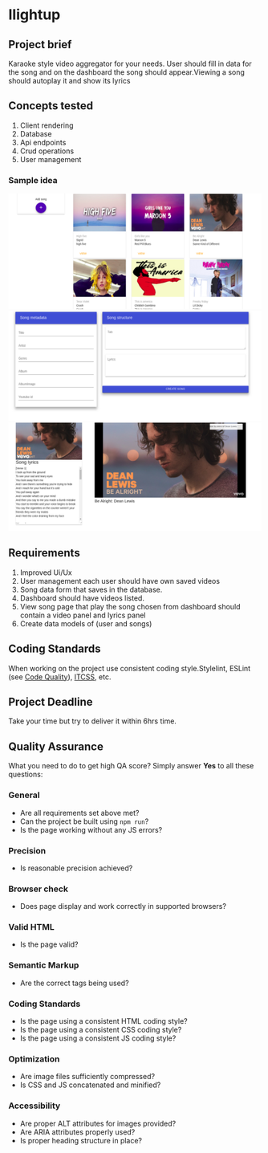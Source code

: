 Ilightup
======================

## Project brief
Karaoke style video aggregator for your needs.
User should fill in data for the song and on the dashboard the 
song should appear.Viewing a song should autoplay it and show its lyrics

## Concepts tested
1. Client rendering
2. Database
3. Api endpoints
4. Crud operations
5. User management

### Sample idea
![](dash.png)
![](addsong.png)
![](lyrics.png)
## Requirements
1. Improved Ui/Ux
2. User management each user should have own saved videos
3. Song data form that saves in the database.
4. Dashboard should have videos listed.
5. View song page that play the song chosen from dashboard should contain
a video panel and lyrics panel
6. Create data models of (user and songs)


## Coding Standards
When working on the project use consistent coding style.Stylelint, ESLint (see [Code Quality](https://www.getchisel.co/docs/development/code-quality/)), [ITCSS](https://www.getchisel.co/docs/development/itcss/), etc.

## Project Deadline
Take your time but try to deliver it within 6hrs time.

## Quality Assurance

What you need to do to get high QA score? Simply answer **Yes** to all these questions:

### General

- Are all requirements set above met?
- Can the project be built using `npm run`?
- Is the page working without any JS errors?

### Precision

- Is reasonable precision achieved?

### Browser check

- Does page display and work correctly in supported browsers?

### Valid HTML

- Is the page valid?

### Semantic Markup

- Are the correct tags being used?

### Coding Standards

- Is the page using a consistent HTML coding style?
- Is the page using a consistent CSS coding style?
- Is the page using a consistent JS coding style?

### Optimization

- Are image files sufficiently compressed?
- Is CSS and JS concatenated and minified?

### Accessibility

- Are proper ALT attributes for images provided?
- Are ARIA attributes properly used?
- Is proper heading structure in place?
